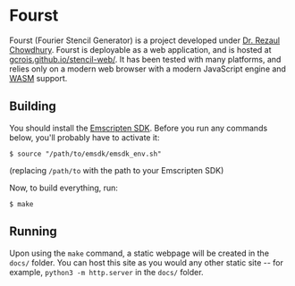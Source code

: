 # Fourst

Fourst (Fourier Stencil Generator) is a project developed under [Dr. Rezaul Chowdhury](https://www3.cs.stonybrook.edu/~rezaul/). Fourst is deployable as a web application, and is hosted at [gcrois.github.io/stencil-web/](https://gcrois.github.io/stencil-web/). It has been tested with many platforms, and relies only on a modern web browser with a modern JavaScript engine and [WASM](https://webassembly.org/) support.

## Building

You should install the [Emscripten SDK](https://emscripten.org/docs/getting_started/downloads.html). Before you run any commands below, you'll probably have to activate it:

```shell
$ source "/path/to/emsdk/emsdk_env.sh"
```

(replacing `/path/to` with the path to your Emscripten SDK)

Now, to build everything, run:

```shell
$ make
```

## Running

Upon using the `make` command, a static webpage will be created in the `docs/` folder. You can host this site as you would any other static site -- for example, `python3 -m http.server` in the `docs/` folder.
